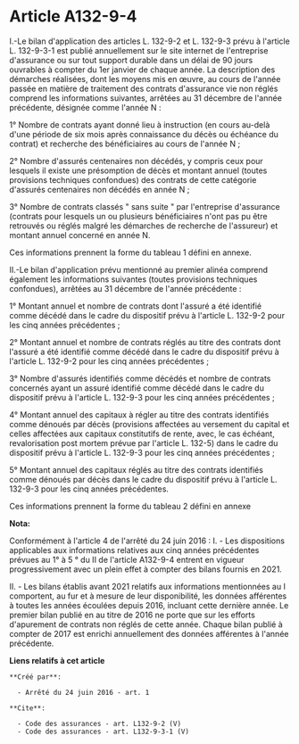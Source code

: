 # Article A132-9-4

I.-Le bilan d'application des articles L. 132-9-2 et L. 132-9-3 prévu à l'article L. 132-9-3-1 est publié annuellement sur le
site internet de l'entreprise d'assurance ou sur tout support durable dans un délai de 90 jours ouvrables à compter du 1er
janvier de chaque année. La description des démarches réalisées, dont les moyens mis en œuvre, au cours de l'année passée en
matière de traitement des contrats d'assurance vie non réglés comprend les informations suivantes, arrêtées au 31 décembre de
l'année précédente, désignée comme l'année N : 

1° Nombre de contrats ayant donné lieu à instruction (en cours au-delà d'une période de six mois après connaissance du décès
ou échéance du contrat) et recherche des bénéficiaires au cours de l'année N ; 

2° Nombre d'assurés centenaires non décédés, y compris ceux pour lesquels il existe une présomption de décès et montant
annuel (toutes provisions techniques confondues) des contrats de cette catégorie d'assurés centenaires non décédés en année
N ; 

3° Nombre de contrats classés " sans suite " par l'entreprise d'assurance (contrats pour lesquels un ou plusieurs
bénéficiaires n'ont pas pu être retrouvés ou réglés malgré les démarches de recherche de l'assureur) et montant annuel
concerné en année N. 

Ces informations prennent la forme du tableau 1 défini en annexe. 

II.-Le bilan d'application prévu mentionné au premier alinéa comprend également les informations suivantes (toutes provisions
techniques confondues), arrêtées au 31 décembre de l'année précédente : 

1° Montant annuel et nombre de contrats dont l'assuré a été identifié comme décédé dans le cadre du dispositif prévu à
l'article L. 132-9-2 pour les cinq années précédentes ; 

2° Montant annuel et nombre de contrats réglés au titre des contrats dont l'assuré a été identifié comme décédé dans le cadre
du dispositif prévu à l'article L. 132-9-2 pour les cinq années précédentes ; 

3° Nombre d'assurés identifiés comme décédés et nombre de contrats concernés ayant un assuré identifié comme décédé dans le
cadre du dispositif prévu à l'article L. 132-9-3 pour les cinq années précédentes ; 

4° Montant annuel des capitaux à régler au titre des contrats identifiés comme dénoués par décès (provisions affectées au
versement du capital et celles affectées aux capitaux constitutifs de rente, avec, le cas échéant, revalorisation post mortem
prévue par l'article L. 132-5) dans le cadre du dispositif prévu à l'article L. 132-9-3 pour les cinq années précédentes ; 

5° Montant annuel des capitaux réglés au titre des contrats identifiés comme dénoués par décès dans le cadre du dispositif
prévu à l'article L. 132-9-3 pour les cinq années précédentes. 

Ces informations prennent la forme du tableau 2 défini en annexe

**Nota:**

Conformément à l'article 4 de l'arrêté du 24 juin 2016 :  I. - Les dispositions applicables aux informations relatives aux
cinq années précédentes prévues au 1° à 5 ° du II de l'article A132-9-4 entrent en vigueur progressivement avec un plein
effet à compter des bilans fournis en 2021.

II. - Les bilans établis avant 2021 relatifs aux informations mentionnées au I comportent, au fur et à mesure de leur
disponibilité, les données afférentes à toutes les années écoulées depuis 2016, incluant cette dernière année. Le premier
bilan publié en au titre de 2016 ne porte que sur les efforts d'apurement de contrats non réglés de cette année. Chaque bilan
publié à compter de 2017 est enrichi annuellement des données afférentes à l'année précédente.

**Liens relatifs à cet article**

	**Créé par**:

	  - Arrêté du 24 juin 2016 - art. 1

	**Cite**:

	  - Code des assurances - art. L132-9-2 (V)
	  - Code des assurances - art. L132-9-3-1 (V)
